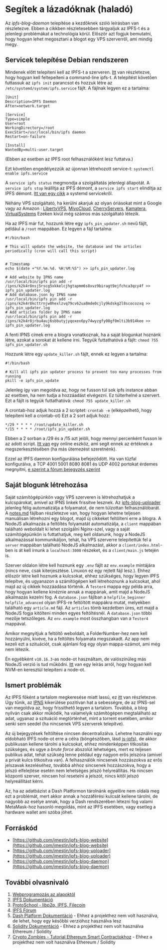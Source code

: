# Segítek a lázadóknak (haladó)

Az _ipfs-blog-daemon_ telepítése a kezdőknek szóló leírásban van részletezve. Ebben a cikkben részletesebben tárgyaljuk az IPFS-t és a jelenlegi problémákat a technológia körül. Először azt fogjuk bemutatni, hogy hogyan lehet megosztani a blogot egy VPS szerverről, ami mindig megy.

## Servicek telepítése Debian rendszeren

Mindenek előtt telepíteni kell az IPFS-t a szerveren. [Itt](https://docs.ipfs.io/install/command-line/) van részletezve, hogy hogyan kell feltepeíteni a command-line ipfs-t. A telepítést követően futtassuk az `ipfs init` parancsot és hozzuk létre az `/etc/systemd/system/ipfs.service` fájlt. A fájlnak legyen ez a tartalma:
```
[Unit]
Description=IPFS Daemon
After=network.target

[Service]
Type=simple
User=root
WorkingDirectory=/root
ExecStart=/usr/local/bin/ipfs daemon
Restart=on-failure

[Install]
WantedBy=multi-user.target

```
(Ebben az esetben az IPFS root felhasználóként lesz futtatva.)

Ezt követően engedélyezzük az újonnan létrehozott service-t:
`systemctl enable ipfs.service`

A `service ipfs status` megmondja a szolgáltatás jelenlegi állapotát. A `service ipfs stop` leállítja az IPFS démont, a `service ipfs start` elindítja az IPFS démont. [Itt van egy cikk](https://medium.com/@benmorel/creating-a-linux-service-with-systemd-611b5c8b91d6) a systemd servicekről.

Néhány VPS szolgáltató, ha kerülni akarjuk az olyan óriásokat mint a Google vagy az Amazon : [LibertyVPS](https://libertyvps.net/), [MivoCloud](https://www.mivocloud.com/), [CherryServers](https://www.cherryservers.com/), [Kamatera](https://www.kamatera.com/), [VirtualSystems](https://vsys.host/)
Ezeken kívül még számos más szolgáltató létezik.

Ha az IPFS már fut, hozzunk létre egy `ipfs_pin_updater.sh` nevű fájlt, például a `/root` mappában. Ez legyen a fájl tartalma:
```
#!/bin/bash

# This will update the website, the database and the articles periodically (cron will call this script)


# Timestamp
echo $(date +"%Y.%m.%d. %H:%M:%S") >> ipfs_pin_updater.log

# Add website by IPNS name
/usr/local/bin/ipfs pin add -r /ipns/k2k4r8nsj5rscg5xkkelcjhgtapmm6s8xvz9biragt9ejfchca3qcy4f >> ipfs_pin_updater.log
# Add database.json by IPNS name
/usr/local/bin/ipfs pin add -r /ipns/k2k4r8kcttrnjw0hexlzvq79cv62ua8mde0cjly9kdskg2l8scocozxq >> ipfs_pin_updater.log
# Add articles folder by IPNS name
/usr/local/bin/ipfs pin add -r /ipns/k2k4r8jrbu4auj6sbbutyjyqoxex6py74wyzgfy08gf0mlti3b914kee >> ipfs_pin_updater.log

```

A fenti IPNS címek erre a blogra vonatkoznak, ha a saját blogunkat hoznánk létre, azokat a sorokat át kellene írni.
Tegyük futtathatóvá a fájlt: `chmod 755 ipfs_pin_updater.sh`

Hozzunk létre egy `update_killer.sh` fájlt, ennek ez legyen a tartalma:
```
#!/bin/bash

# Kill all ipfs pin updater process to prevent too many processes from running
pkill -e ipfs_pin_update

```
Jelenleg így van megoldva az, hogy ne fusson túl sok ipfs instance abban az esetben, ha nem tudja a hozzáadást elvégezni. Ez túlterhelné a szervert. Ezt a fájlt is tegyük futtathatóvá: `chmod 755 update_killer.sh`

A crontab-hoz adjuk hozzá a 2 scriptet:
`crontab -e` (elképzelhető, hogy telepíteni kell a crontab-ot)
Ezt a 2 sort adjuk hozz:
```
*/29 * * * * /root/update_killer.sh
*/15 * * * * /root/ipfs_pin_updater.sh
```
Ebben a 2 sorban a /29 és a /15 azt jelöli, hogy mennyi percenként fusson le az adott script. [Itt van](https://cron.help/) egy online eszköz, ami segít ennek az értéknek a megszerkesztésében (ha más ütemezést szeretnénk).

Ezzel az IPFS daemon konfigurálása befejeződött. Ha van tűzfal konfigurálva, a TCP 4001 5001 8080 8081 és UDP 4002 portokat érdemes megnyitni, [e szerint a fórum bejegyzés szerint](https://discuss.ipfs.io/t/ipfs-ports-firewall/996/2)


## Saját blogunk létrehozása

Saját számítógépünkön vagy VPS szerveren is létrehozhatjuk a kulcspárokat, amivel az IPNS linkek frissítve lesznek. Az [ipfs-blog-uploader](https://github.com/imestin/ipfs-blog-uploader) jelenleg félig automatizálja a folyamatot, de nem túlzottan felhasználóbarát. A [notes.md](https://github.com/imestin/ipfs-blog-uploader/blob/61bbd2a93aa6937e642944474f7ec27b32238a7f/notes.md) fájlban részletezve van, hogy hogyan lehetne teljesen manuálisan létrehozni egy blogot, majd új cikkeket feltölteni erre a blogra. A NodeJS alkalmazás a feltöltés folyamatát automatizálja, a `client` mappában található weboldalt ki lehet szolgálni Nginx-szel, vagy a saját számítógépünkön is futtathatjuk, meg kell oldanunk, hogy a NodeJS alkalmazással kommunikáljon, tehát, ha VPS szerverre telepítettük fel a `server` mappában található NodeJS alkalmazást, akkor a `client/index.html`-ben is át kell írnunk a `localhost:3000` részeket, és a `client/main.js` tetején is.

Szerver oldalon létre kell hoznunk egy `.env` fájlt az `env.example` mintájára (nincs neve, csak kiterjesztése. Linuxon ez egy rejtett fájl lesz.). Ehhez először létre kell hoznunk a kulcsokat, ehhez szükséges, hogy legyen IPFS telepítve, és ugyanazon a számítógépen kell létrehoznunk a kulcsokat, ahol majd az új cikkek hozzáadása történik.
A `Tester4` mappa egy példa arra, hogy hogyan kellene kinéznie annak a mappának, amit majd a NodeJS alkalmazás kezelni fog. 
A `database.json` fájlban a `helpfile_beginner` `helpfile_advanced` olyan IPFS-re feltöltött mappákra mutat, melyekben található egy `article.md` fájl. 
Az `articles` tömb kezdetben üres, ezt majd a NodeJS fogja kitölteni minden egyes feltöltésnél. A `database.json` többi mezője tetszőleges.
Az `env.example` most összhangban van a `Tester4` mappával.

Amikor megnyitjuk a feltöltő weboldalt, a FolderNumber-hez nem kell hozzányúlni, kivéve, ha a feltöltés folyamata megszakadt. Az app nem kezeli ezt a szituációt, csak ajánlani fog egy olyan mappa-számot, ami még nem létezik.


Én egyébként `v10.16.3`-as node-ot használtam, de valószínüleg más NodeJS verzió is tud működni. [Itt](https://tecadmin.net/how-to-install-nvm-on-debian-10/) van egy leírás arról, hogy hogyan kell NVM-en keresztül telepíteni a node-ot.

## Ismert problémák

Az IPFS főként a tartalom megkeresése miatt lassú, ez [itt](https://github.com/ipfs/go-ipfs/issues/6382) van részletezve. Úgy tűnik, az [IPNS](https://docs.ipfs.io/concepts/ipns/#example-ipns-setup-with-cli) kikerülése pozitívan hat a sebességre, de az IPNS-sel van megoldva az, hogy frissíthető legyen a tartalom. Továbbá, a blog nyilván csak akkor működik, ha valamelyik számítógépen megtalálható az adat, ugyanaz a szituáció megtörténhet, mint a torrent esetében, amikor senki sem seedel (ha nincsenek VPS szerverek telepítve).

Az új bejegyzések feltöltése nincsen decentralizálva. Lehetne használni egy eldobható IPFS node-ot erre a célra (böngészőben, lásd [js-ipfs](https://js.ipfs.io/)), de akkor publikusan kellene tárolni a kulcsokat, ehhez mindenképpen titkosítás szükséges, és ugye a _brute force_ abszolút lehetséges, mert ez teljesen publikus adat, tehát szükség lenne például egy nagyon erős jelszóra (amivel a privát kulcs titkosítva van). A felhasználók nincsenek hozzászokva az erős jelszavak kezeléséhez, továbbá ahhoz sincsenek hozzászokva, hogy a jelszó elfelejtése esetén nem lehetséges jelszó helyreállítás. Ha nincsen központi szerver, nincsen hol resetelni a jelszót, nincs kitől jelszó helyreállítást kérni.

Az, ha az adatbázist a Dash Platformon tárolnánk egyelőre nem oldalá meg ezt a problémát, mert akkor annak a hozzáférési kulcsát kellene tárolni, de nagyobb az esélye annak, hogy a Dash rendszerében létezni fog valami MetaMask-hoz hasonló megoldás, mint az IPFS esetében, vagy esetleg a hardware wallet ami szóba jöhet. 


## Forráskód
 * [https://github.com/imestin/ipfs-blog-website](https://github.com/imestin/ipfs-blog-website)
 * [https://github.com/imestin/ipfs-blog-uploader](https://github.com/imestin/ipfs-blog-uploader)
 * [https://github.com/imestin/ipfs-blog-daemon](https://github.com/imestin/ipfs-blog-daemon)


## További olvasnivaló
1. [Webprogramozás az alapoktól](https://www.freecodecamp.org/)
2. [IPFS Dokumentáció](https://docs.ipfs.io/)
3. [ProtoSchool - libp2p, IPFS, Filecoin](https://proto.school/)
4. [IPFS Fórum](https://discuss.ipfs.io/)
5. [Dash Platform Dokumentáció](https://dashplatform.readme.io/docs) - Ehhez a projekthez nem volt használva, de lehet, hogy egy későbbi verzióhoz használva lesz
6. [Solidity Dokumentáció](https://docs.soliditylang.org/en/v0.8.4/) - Ehhez a projekthez nem volt használva Ethereum / Solidity
7. [Crypto Zombies - Tutorial Ethereum Smart Contractokhoz](https://cryptozombies.io/) - Ehhez a projekthez nem volt használva Ethereum / Solidity